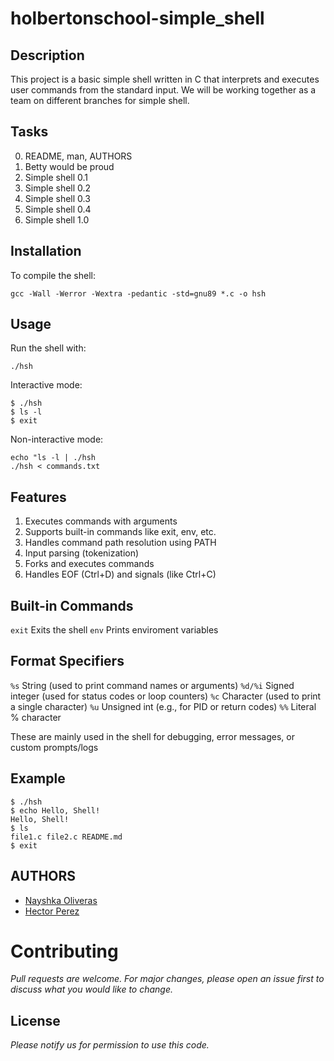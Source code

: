 # holbertonschool-simple_shell
## Description

This project is a basic simple shell written in C that interprets and executes user commands from the standard input. We will be working together as a team on different branches for simple shell.

## Tasks

0. README, man, AUTHORS
1. Betty would be proud
2. Simple shell 0.1
3. Simple shell 0.2
4. Simple shell 0.3
5. Simple shell 0.4
6. Simple shell 1.0

## Installation
To compile the shell:

`gcc -Wall -Werror -Wextra -pedantic -std=gnu89 *.c -o hsh`

## Usage
Run the shell with:

`./hsh`

Interactive mode:

```
$ ./hsh
$ ls -l
$ exit
```

Non-interactive mode:

```
echo "ls -l | ./hsh
./hsh < commands.txt
```

## Features

1. Executes commands with arguments
2. Supports built-in commands like exit, env, etc.
3. Handles command path resolution using PATH
4. Input parsing (tokenization)
5. Forks and executes commands
6. Handles EOF (Ctrl+D) and signals (like Ctrl+C)

## Built-in Commands

`exit` Exits the shell
`env` Prints enviroment variables

## Format Specifiers

`%s` String (used to print command names or arguments)
`%d/%i` Signed integer (used for status codes or loop counters)
`%c` Character (used to print a single character)
`%u` Unsigned int (e.g., for PID or return codes)
`%%` Literal % character

These are mainly used in the shell for debugging, error messages, or custom prompts/logs

## Example

```
$ ./hsh
$ echo Hello, Shell!
Hello, Shell!
$ ls
file1.c file2.c README.md
$ exit
```

## AUTHORS

- <a href="https://github.com/LuvliNay" target="_blank">Nayshka Oliveras</a>
- <a href="https://github.com/HectorPR4546" target="_blank">Hector Perez</a>

# Contributing

*Pull requests are welcome. For major changes, please open an issue first
to discuss what you would like to change.*

## License

*Please notify us for permission to use this code.*
